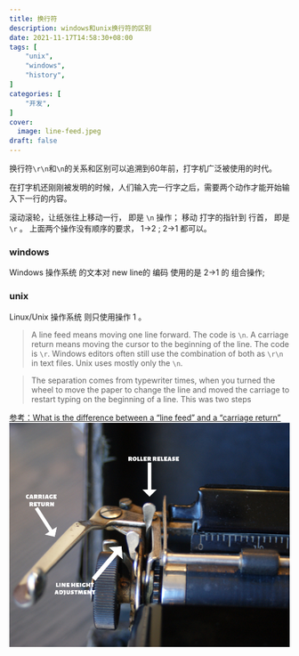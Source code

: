```yaml
---
title: 换行符
description: windows和unix换行符的区别
date: 2021-11-17T14:58:30+08:00
tags: [
    "unix",
    "windows",
    "history",
]
categories: [
    "开发",
]
cover:
  image: line-feed.jpeg
draft: false
---
```


换行符`\r\n`和`\n`的关系和区别可以追溯到60年前，打字机广泛被使用的时代。

在打字机还刚刚被发明的时候，人们输入完一行字之后，需要两个动作才能开始输入下一行的内容。

滚动滚轮，让纸张往上移动一行， 即是 `\n` 操作；
移动 打字的指针到 行首， 即是`\r` 。
上面两个操作没有顺序的要求， 1->2 ; 2->1 都可以。

### windows
 
Windows 操作系统 的文本对 new line的 编码 使用的是 2->1 的 组合操作;
### unix
Linux/Unix 操作系统 则只使用操作 1 。

> A line feed means moving one line forward. The code is `\n`.
A carriage return means moving the cursor to the beginning of the line. The code is `\r`.
Windows editors often still use the combination of both as `\r\n` in text files. Unix uses mostly only the `\n`.

> The separation comes from typewriter times, when you turned the wheel to move the paper to change the line and moved the carriage to restart typing on the beginning of a line. This was two steps

[参考：What is the difference between a “line feed” and a “carriage return”](https://stackoverflow.com/questions/12747722/what-is-the-difference-between-a-line-feed-and-a-carriage-return)
![left side of typewriter](left-side.png)

